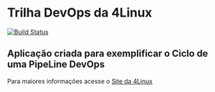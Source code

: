 # Trilha DevOps da 4Linux

<!-- Altere a Flag abaixo com sua URL do Travis -->
[![Build Status](https://travis-ci.com/rodrigolaxe/DevOpsLab-HelloWorld.svg?branch=master)](https://travis-ci.com/rodrigolaxe/DevOpsLab-HelloWorld)

## Aplicação criada para exemplificar o Ciclo de uma PipeLine DevOps


Para maiores informações acesse o [Site da 4Linux](https://www.4linux.com.br/cursos/devops)
